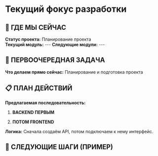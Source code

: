 # Текущий фокус разработки

## 🎯 ГДЕ МЫ СЕЙЧАС

**Статус проекта:** Планирование проекта  
**Текущий модуль:** ---
**Следующие модули:** ---

## 🚀 ПЕРВООЧЕРЕДНАЯ ЗАДАЧА
**Что делаем прямо сейчас:**
Планирование и подготовка проекта

<!-- ПРИМЕР ЗАПОЛНЕНИЯ:
**Что делаем прямо сейчас:**
Разработка модуля авторизации - создание API регистрации и входа
-->

## 📋 ПЛАН ДЕЙСТВИЙ

**Предлагаемая последовательность:**

1. **BACKEND ПЕРВЫМ**
   <!-- ПРИМЕР: Настройка Prisma схемы, создание эндпоинтов регистрации/входа -->

2. **ПОТОМ FRONTEND**
   <!-- ПРИМЕР: Создание форм входа/регистрации, подключение к API -->

**Логика:** Сначала создаём API, потом подключаем к нему интерфейс.

## 🎯 СЛЕДУЮЩИЕ ШАГИ (ПРИМЕР)
<!-- Раскомментируй и заполни когда определишься с модулями:

1. ❌ Определить модули проекта и их приоритеты
2. ❌ Создать архитектуру базы данных для первого модуля
3. ❌ Настроить проект (Next.js + Express + Prisma)
4. ❌ Реализовать первый модуль: [название]

-->


